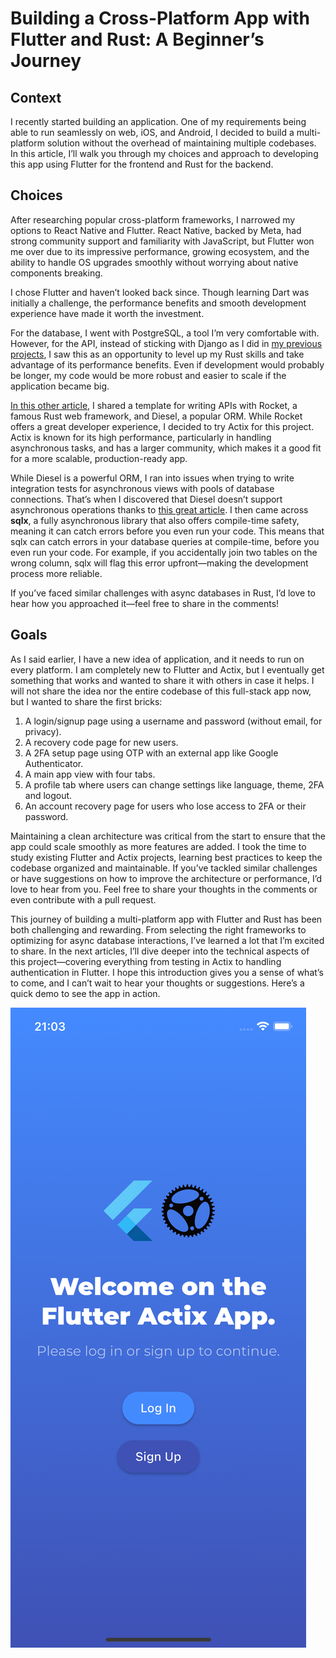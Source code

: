 # Building a Cross-Platform App with Flutter and Rust: A Beginner’s Journey

## Context

I recently started building an application. One of my requirements being able to run seamlessly on web, iOS, and Android, I decided to build a multi-platform solution without the overhead of maintaining multiple codebases. In this article, I’ll walk you through my choices and approach to developing this app using Flutter for the frontend and Rust for the backend.

## Choices

After researching popular cross-platform frameworks, I narrowed my options to React Native and Flutter. React Native, backed by Meta, had strong community support and familiarity with JavaScript, but Flutter won me over due to its impressive performance, growing ecosystem, and the ability to handle OS upgrades smoothly without worrying about native components breaking.

I chose Flutter and haven’t looked back since. Though learning Dart was initially a challenge, the performance benefits and smooth development experience have made it worth the investment.

For the database, I went with PostgreSQL, a tool I’m very comfortable with. However, for the API, instead of sticking with Django as I did in [my previous projects](https://medium.com/@thomas.simmer/neotemplate-a-basic-nextjs-django-website-d1932f912c8d), I saw this as an opportunity to level up my Rust skills and take advantage of its performance benefits. Even if development would probably be longer, my code would be more robust and easier to scale if the application became big.

[In this other article](https://medium.com/@thomas.simmer/rust-writing-tests-in-rocket-49dd1733350e), I shared a template for writing APIs with Rocket, a famous Rust web framework, and Diesel, a popular ORM. While Rocket offers a great developer experience, I decided to try Actix for this project. Actix is known for its high performance, particularly in handling asynchronous tasks, and has a larger community, which makes it a good fit for a more scalable, production-ready app.

While Diesel is a powerful ORM, I ran into issues when trying to write integration tests for asynchronous views with pools of database connections. That’s when I discovered that Diesel doesn’t support asynchronous operations thanks to [this great article](https://www.lpalmieri.com/posts/2020-08-31-zero-to-production-3-5-html-forms-databases-integration-tests/#3-2-choosing-a-database-crate). I then came across **sqlx**, a fully asynchronous library that also offers compile-time safety, meaning it can catch errors before you even run your code. This means that sqlx can catch errors in your database queries at compile-time, before you even run your code. For example, if you accidentally join two tables on the wrong column, sqlx will flag this error upfront—making the development process more reliable.

If you’ve faced similar challenges with async databases in Rust, I’d love to hear how you approached it—feel free to share in the comments!

## Goals

As I said earlier, I have a new idea of application, and it needs to run on every platform. I am completely new to Flutter and Actix, but I eventually get something that works and wanted to share it with others in case it helps. I will not share the idea nor the entire codebase of this full-stack app now, but I wanted to share the first bricks:

1. A login/signup page using a username and password (without email, for privacy).
2. A recovery code page for new users.
3. A 2FA setup page using OTP with an external app like Google Authenticator.
4. A main app view with four tabs.
5. A profile tab where users can change settings like language, theme, 2FA and logout.
6. An account recovery page for users who lose access to 2FA or their password.

Maintaining a clean architecture was critical from the start to ensure that the app could scale smoothly as more features are added. I took the time to study existing Flutter and Actix projects, learning best practices to keep the codebase organized and maintainable. If you’ve tackled similar challenges or have suggestions on how to improve the architecture or performance, I’d love to hear from you. Feel free to share your thoughts in the comments or even contribute with a pull request.

This journey of building a multi-platform app with Flutter and Rust has been both challenging and rewarding. From selecting the right frameworks to optimizing for async database interactions, I’ve learned a lot that I’m excited to share. In the next articles, I’ll dive deeper into the technical aspects of this project—covering everything from testing in Actix to handling authentication in Flutter. I hope this introduction gives you a sense of what’s to come, and I can’t wait to hear your thoughts or suggestions. Here’s a quick demo to see the app in action.

[![Watch the video](/docs/screenshots/1.png)](https://youtu.be/ZCqYWs-lrRM)
